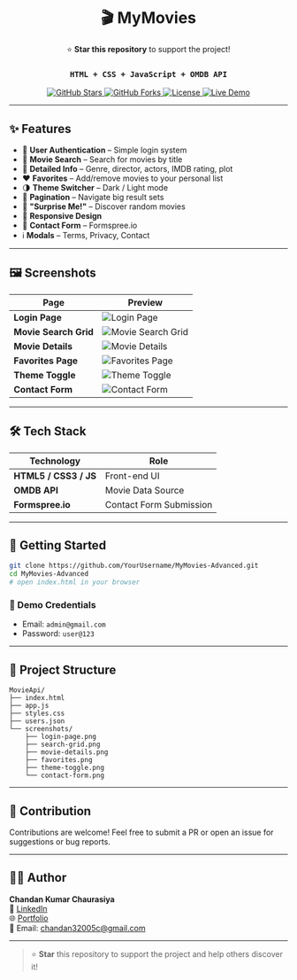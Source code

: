 <h1 align="center">🎬 MyMovies</h1> 

<p align="center">
  ⭐ <b>Star this repository</b> to support the project!
</p>

<h3 align="center"><code>HTML + CSS + JavaScript + OMDB API</code></h3> 

<p align="center"> 
  <a href="https://github.com/Chandankumar2004/MovieApi">
    <img src="https://img.shields.io/github/stars/YourUsername/MyMovies-Advanced?style=for-the-badge&color=yellow" alt="GitHub Stars"/>
  </a> 
  <a href="https://github.com/YourUsername/MyMovies-Advanced/network/members">
    <img src="https://img.shields.io/github/forks/YourUsername/MyMovies-Advanced?style=for-the-badge&color=blue" alt="GitHub Forks"/>
  </a> 
  <a href="LICENSE">
    <img src="https://img.shields.io/github/license/YourUsername/MyMovies-Advanced?style=for-the-badge&color=green" alt="License"/>
  </a> 
  <a href="https://movie-api-iota-six.vercel.app/">
    <img src="https://img.shields.io/badge/Live%20Demo-Click%20Here-brightgreen?style=for-the-badge&logo=vercel" alt="Live Demo"/>
  </a> 
</p>

---

## ✨ Features
- 🔑 **User Authentication** – Simple login system
- 🎥 **Movie Search** – Search for movies by title
- 📝 **Detailed Info** – Genre, director, actors, IMDB rating, plot
- ❤️ **Favorites** – Add/remove movies to your personal list
- 🌗 **Theme Switcher** – Dark / Light mode
- 📑 **Pagination** – Navigate big result sets
- 🎲 **"Surprise Me!"** – Discover random movies
- 📱 **Responsive Design**
- 📧 **Contact Form** – Formspree.io
- ℹ️ **Modals** – Terms, Privacy, Contact

---

## 🖼️ Screenshots

| Page | Preview |
|------|---------|
| **Login Page** | ![Login Page](screenshots/login-page.png) |
| **Movie Search Grid** | ![Movie Search Grid](screenshots/search-grid.png) |
| **Movie Details** | ![Movie Details](screenshots/movie-details.png) |
| **Favorites Page** | ![Favorites Page](screenshots/favorites.png) |
| **Theme Toggle** | ![Theme Toggle](screenshots/theme-toggle.png) |
| **Contact Form** | ![Contact Form](screenshots/contact-form.png) |

---

## 🛠 Tech Stack

| Technology | Role |
|------------|------|
| **HTML5 / CSS3 / JS** | Front-end UI |
| **OMDB API** | Movie Data Source |
| **Formspree.io** | Contact Form Submission |

---

## 🚀 Getting Started

```bash
git clone https://github.com/YourUsername/MyMovies-Advanced.git
cd MyMovies-Advanced
# open index.html in your browser
```

### 🔑 Demo Credentials
- Email: `admin@gmail.com`  
- Password: `user@123`

---

## 📁 Project Structure

```
MovieApi/
├── index.html
├── app.js
├── styles.css
├── users.json
└── screenshots/
    ├── login-page.png
    ├── search-grid.png
    ├── movie-details.png
    ├── favorites.png
    ├── theme-toggle.png
    └── contact-form.png
```

---

## 🙌 Contribution

Contributions are welcome! Feel free to submit a PR or open an issue for suggestions or bug reports.

---
## 🙋‍♂️ Author

**Chandan Kumar Chaurasiya**  
🔗 [LinkedIn](https://www.linkedin.com/in/chandan2004)  
🌐 [Portfolio](https://chandan-portfolio-tau.vercel.app/)  
📧 Email: chandan32005c@gmail.com

---

> ⭐ **Star** this repository to support the project and help others discover it!
